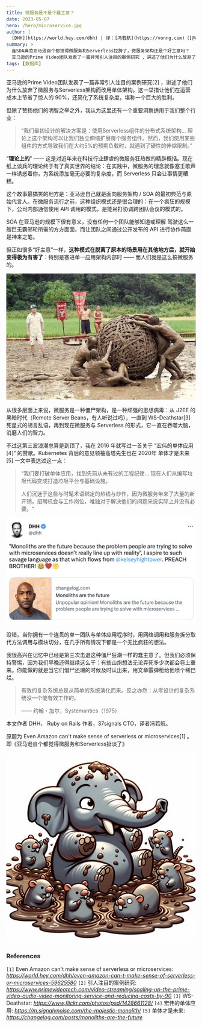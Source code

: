 ```yaml
---
title: 微服务是不是个蠢主意？
date: 2023-05-07
hero: /hero/microservice.jpg
author: |
  [DHH](https://world.hey.com/dhh) | 译：[冯若航](https://vonng.com)（[@Vonng](https://vonng.com/en/)） | [微信公众号](https://mp.weixin.qq.com/s/mEmz8pviahEAWy1-SA8vcg)
summary: >
  连SOA典范亚马逊自个都觉得微服务和Serverless拉胯了，微服务架构还是个好主意吗？ 
  亚马逊的Prime Video团队发表了一篇非常引人注目的案例研究 ，讲述了他们为什么放弃了微服务与Serverless架构。
tags: [数据库]
---
```


亚马逊的Prime Video团队发表了一篇非常引人注目的案例研究[2] ，讲述了他们为什么放弃了微服务与Serverless架构而改用单体架构。这一举措让他们在运营成本上节省了惊人的 90%，还简化了系统复杂度，堪称一个巨大的胜利。

但除了赞扬他们的明智之举之外，我认为这里还有一个重要洞察适用于我们整个行业：

> “我们最初设计的解决方案是：使用Serverless组件的分布式系统架构… 理论上这个架构可以让我们独立伸缩扩展每个服务组件。然而，我们使用某些组件的方式导致我们在大约5%的预期负载时，就遇到了硬性的伸缩限制。”

“**理论上的**” —— 这是对近年来在科技行业肆虐的微服务狂热做的精辟概括。现在纸上谈兵的理论终于有了真实世界的结论：在实践中，微服务的理念就像塞壬歌声一样诱惑着你，为系统添加毫无必要的复杂度，而 Serverless 只会让事情更糟糕。

这个故事最搞笑的地方是：亚马逊自己就是面向服务架构 / SOA 的最初典范与原始代言人。在微服务流行之前，这种组织模式还是很合理的：在一个疯狂的规模下，公司内部通信使用 API 调用的模式，是能吊打协调跨团队会议的模式的。

SOA 在亚马逊的规模下很有意义，没有任何一个团队能够知道或理解 驾驶这么一艘巨无霸邮轮所需的方方面面，而让团队之间通过公开发布的 API 进行协作简直是神来之笔。

但正如很多“好主意”一样，**这种模式在脱离了原本的场景用在其他地方后，就开始变得极为有害了**：特别是塞进单一应用架构内部时 —— 而人们就是这么搞微服务的。

![](microservice-bad-idea-1.jpeg)

从很多层面上来说，微服务是一种僵尸架构，是一种顽强的思想病毒：从 J2EE 的黑暗时代（Remote Server Beans，有人听说过吗），一直到 WS-Deathstar[3] 死星式的胡言乱语，再到现在微服务与 Serverless 的形式，它一直在吞噬大脑，消磨人们的智力。

不过这第三波浪潮总算是到顶了，我在 2016 年就写过一首关于 “宏伟的单体应用[4]” 的赞歌。Kubernetes 背后的意见领袖高塔先生也在 2020年 单体才是未来[5] 一文中表达过这一点：

> “我们要打破单体应用，找到先前从未有过的工程纪律… 现在人们从编写垃圾代码变成打造垃圾平台与基础设施。
>
> 人们沉迷于这些与时髦术语绑定的热钱与炒作，因为微服务带来了大量的新开销，招聘机会与工作岗位，唯独对于解决他们的问题来说实际上并没有必要。“

![](microservice-bad-idea-2.png)

没错，当你拥有一个连贯的单一团队与单体应用程序时，用网络调用和服务拆分取代方法调用与模块切分，在几乎所有情况下都是一个无比疯狂的想法。

我很高兴在记忆中已经是第三次击退这种僵尸狂潮一样的蠢主意了。但我们必须保持警惕，因为我们早晚还得继续这么干：有些山炮想法无论弄死多少次都会卷土重来。你能做的就是当它们借尸还魂的时候及时认出来，用文章霰弹枪给他喷个稀巴烂。


> 有效的复杂系统总是从简单的系统演化而来。反之亦然：从零设计的复杂系统没一个能有效工作的。
>
> —— 约翰・加尔，Systemantics（1975）


本文作者 DHH， Ruby on Rails 作者，37signals CTO，译者冯若航。

原题为  Even Amazon can't make sense of serverless or microservices[1] 。即《亚马逊自个都觉得微服务和Serverless扯淡了》

[![](featured.jpg)](https://mp.weixin.qq.com/s/mEmz8pviahEAWy1-SA8vcg)


### References

`[1]` Even Amazon can't make sense of serverless or microservices: *https://world.hey.com/dhh/even-amazon-can-t-make-sense-of-serverless-or-microservices-59625580*
`[2]` 引人注目的案例研究: *https://www.primevideotech.com/video-streaming/scaling-up-the-prime-video-audio-video-monitoring-service-and-reducing-costs-by-90*
`[3]` WS-Deathstar: *https://www.flickr.com/photos/psd/1428661128/*
`[4]` 宏伟的单体应用: *https://m.signalvnoise.com/the-majestic-monolith/*
`[5]` 单体才是未来: *https://changelog.com/posts/monoliths-are-the-future*